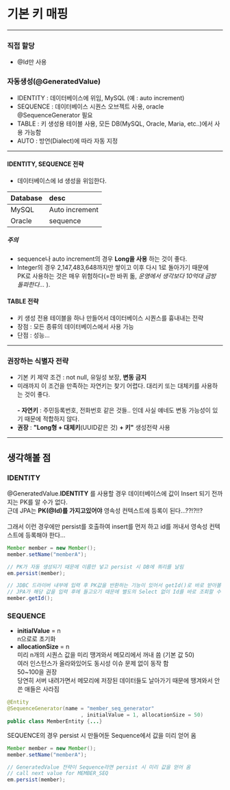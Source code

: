 # 기본 키 매핑

---

### 직접 할당
* @Id만 사용

### 자동생성(@GeneratedValue)
* IDENTITY : 데이터베이스에 위임, MySQL (예 : auto increment)
* SEQUENCE : 데이터베이스 시퀀스 오브젝트 사용, oracle<br>@SequenceGenerator 필요
* TABLE : 키 생성용 테이블 사용, 모든 DB(MySQL, Oracle, Maria, etc..)에서 사용 가능함
* AUTO : 방언(Dialect)에 따라 자동 지정
---

#### IDENTITY, SEQUENCE 전략
* 데이터베이스에 Id 생성을 위임한다.

| Database  | desc           |
|:----------|:---------------|
| MySQL     | Auto increment |
| Oracle    | sequence       |

##### 주의
* sequence나 auto increment의 경우 __Long을 사용__ 하는 것이 좋다.
* Integer의 경우 2,147,483,648까지만 쌓이고 이후 다시 1로 돌아가기 때문에<br>PK로 사용하는 것은 매우 위험하다(=한 바퀴 돎, _운영에서 생각보다 10억대 금방 돌파한다..._ ).

#### TABLE 전략
* 키 생성 전용 테이블을 하나 만들어서 데이터베이스 시퀀스를 흉내내는 전략
* 장점 : 모든 종류의 데이터베이스에서 사용 가능
* 단점 : 성능...
---

### 권장하는 식별자 전략
* 기본 키 제약 조건 : not null, 유일성 보장, __변동 금지__
* 미래까지 이 조건을 만족하는 자연키는 찾기 어렵다. 대리키 또는 대체키를 사용하는 것이 좋다.<br><br>
__- 자연키__ : 주민등록번호, 전화번호 같은 것들.. 인데 사실 얘네도 변동 가능성이 있기 때문에 적합하지 않다.
* __권장__ : __"Long형 + 대체키__(UUID같은 것) __+ 키"__ 생성전략 사용
---

## 생각해볼 점
### IDENTITY
@GeneratedValue.__IDENTITY__ 를 사용할 경우 데이터베이스에 값이 Insert 되기 전까지는 PK를 알 수가 없다.
<br>근데 JPA는 __PK(@Id)를 가지고있어야__ 영속성 컨텍스트에 등록이 된다...??!?!!?
<br><br>
그래서 이런 경우에만 persist를 호출하여 insert를 먼저 하고 id를 꺼내서 영속성 컨텍스트에 등록해야 한다...
```java
Member member = new Member();
member.setName("memberA");

// PK가 자동 생성되기 때문에 이름만 넣고 persist 시 DB에 쿼리를 날림
em.persist(member);

// JDBC 드라이버 내부에 입력 후 PK값을 반환하는 기능이 있어서 getId()로 바로 받아볼 수 있다.
// JPA가 해당 값을 입력 후에 들고오기 때문에 별도의 Select 없이 Id를 바로 조회할 수 있다.
member.getId();
```

### SEQUENCE
* __initialValue__ = n<br>n으로로 초기화
* __allocationSize__ = n<br>미리 n개의 시퀀스 값을 미리 땡겨와서 메모리에서 꺼내 씀 (기본 값 50)<br>여러 인스턴스가 올라와있어도 동시성 이슈 문제 없이 동작 함<br>50~100을 권장<br>당연히 서버 내려가면서 메모리에 저장된 데이터들도 날아가기 때문에 땡겨와서 안 쓴 애들은 사라짐
```java
@Entity
@SequenceGenerator(name = "member_seq_generator"
                        , initialValue = 1, allocationSize = 50)
public class MemberEntity {...}
```
SEQUENCE의 경우 persist 시 만들어둔 Sequence에서 값을 미리 얻어 옴
```java
Member member = new Member();
member.setName("memberA");

// GeneratedValue 전략이 Sequence라면 persist 시 미리 값을 얻어 옴
// call next value for MEMBER_SEQ
em.persist(member);
```

